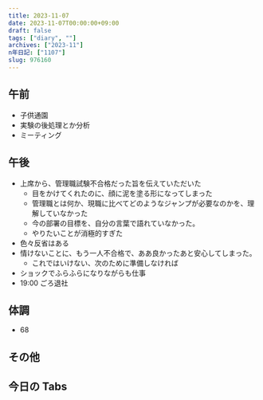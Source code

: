 ```yaml
---
title: 2023-11-07
date: 2023-11-07T00:00:00+09:00
draft: false
tags: ["diary", ""]
archives: ["2023-11"]
n年日記: ["1107"]
slug: 976160
---
```


## 午前

- 子供通園
- 実験の後処理とか分析
- ミーティング

## 午後

- 上席から、管理職試験不合格だった旨を伝えていただいた
  - 目をかけてくれたのに、顔に泥を塗る形になってしまった
  - 管理職とは何か、現職に比べてどのようなジャンプが必要なのかを、理解していなかった
  - 今の部署の目標を、自分の言葉で語れていなかった。
  - やりたいことが消極的すぎた
- 色々反省はある
- 情けないことに、もう一人不合格で、ああ良かったあと安心してしまった。
  - これではいけない、次のために準備しなければ
- ショックでふらふらになりながらも仕事
- 19:00 ごろ退社

## 体調

- 68

## その他

## 今日の Tabs
